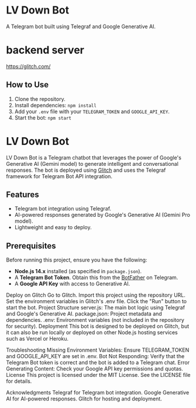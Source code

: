 # LV Down Bot
A Telegram bot built using Telegraf and Google Generative AI.
# backend server 
https://glitch.com/
## How to Use
1. Clone the repository.
2. Install dependencies: `npm install`
3. Add your `.env` file with your `TELEGRAM_TOKEN` and `GOOGLE_API_KEY`.
4. Start the bot: `npm start`

# LV Down Bot

LV Down Bot is a Telegram chatbot that leverages the power of Google's Generative AI (Gemini model) to generate intelligent and conversational responses. The bot is deployed using [Glitch](https://glitch.com/) and uses the Telegraf framework for Telegram Bot API integration.

## Features

- Telegram bot integration using Telegraf.
- AI-powered responses generated by Google's Generative AI (Gemini Pro model).
- Lightweight and easy to deploy.

## Prerequisites

Before running this project, ensure you have the following:

- **Node.js 14.x** installed (as specified in `package.json`).
- A **Telegram Bot Token**. Obtain this from the [BotFather](https://core.telegram.org/bots#botfather) on Telegram.
- A **Google API Key** with access to Generative AI.

Deploy on Glitch
Go to Glitch.
Import this project using the repository URL.
Set the environment variables in Glitch's .env file.
Click the "Run" button to start the bot.
Project Structure
server.js: The main bot logic using Telegraf and Google's Generative AI.
package.json: Project metadata and dependencies.
.env: Environment variables (not included in the repository for security).
Deployment
This bot is designed to be deployed on Glitch, but it can also be run locally or deployed on other Node.js hosting services such as Vercel or Heroku.

Troubleshooting
Missing Environment Variables: Ensure TELEGRAM_TOKEN and GOOGLE_API_KEY are set in .env.
Bot Not Responding: Verify that the Telegram Bot token is correct and the bot is added to a Telegram chat.
Error Generating Content: Check your Google API key permissions and quotas.
License
This project is licensed under the MIT License. See the LICENSE file for details.

Acknowledgments
Telegraf for Telegram bot integration.
Google Generative AI for AI-powered responses.
Glitch for hosting and deployment.



